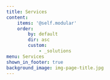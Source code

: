 ```yaml
---
title: Services
content:
    items: '@self.modular'
    order:
        by: default
        dir: asc
        custom:
            - _solutions
menu: Services
shown_in_footer: true
background_image: img-page-title.jpg
---
```


